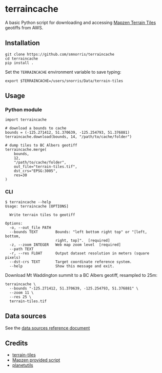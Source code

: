 # terraincache

A basic Python script for downloading and accessing [Mapzen Terrain Tiles](https://registry.opendata.aws/terrain-tiles/) geotiffs from AWS.

## Installation

    git clone https://github.com/smnorris/terraincache
    cd terraincache
    pip install .

Set the `TERRAINCACHE` environment variable to save typing:

    export $TERRAINCACHE=/users/snorris/Data/terrain-tiles

## Usage

### Python module

    import terraincache

    # download a bounds to cache
    bounds = (-125.271412, 51.370639, -125.254793, 51.376881)
    terraincache.download(bounds, 14, "/path/to/cache/folder")

    # dump tiles to BC Albers geotiff
    terraincache.merge(
        bounds,
        12,
        "/path/to/cache/folder",
        out_file="terrain-tiles.tif",
        dst_crs="EPSG:3005",
        res=30
    )

### CLI

    $ terraincache --help
    Usage: terraincache [OPTIONS]

      Write terrain tiles to geotiff

    Options:
      -o, --out_file PATH
      --bounds TEXT        Bounds: "left bottom right top" or "[left, bottom,
                           right, top]".  [required]
      -z, --zoom INTEGER   Web map zoom level  [required]
      --path TEXT
      -r, --res FLOAT      Output dataset resolution in meters (square pixels)
      --dst-crs TEXT       Target coordinate reference system.
      --help               Show this message and exit.

Download Mt Waddington summit to a BC Albers geotiff, resampled to 25m:

    terraincache \
      --bounds "-125.271412, 51.370639, -125.254793, 51.376881" \
      --zoom 11 \
      --res 25 \
      terrain-tiles.tif


## Data sources

See the [data sources reference document](https://github.com/tilezen/joerd/blob/master/docs/data-sources.md)

## Credits

- [terrain-tiles](https://registry.opendata.aws/terrain-tiles)
- [Mapzen provided script](https://github.com/tilezen/joerd/blob/master/docs/examples/collect.py)
- [planetutils](https://github.com/interline-io/planetutils)
